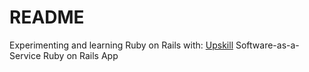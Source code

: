 # README
Experimenting and learning Ruby on Rails with:
[Upskill](http://upskillcourses.com) Software-as-a-Service Ruby on Rails App